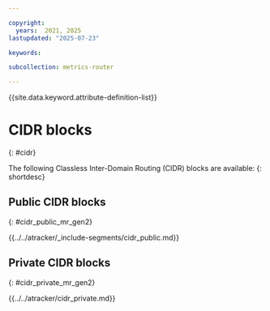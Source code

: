```yaml
---

copyright:
  years:  2021, 2025
lastupdated: "2025-07-23"

keywords:

subcollection: metrics-router

---
```


{{site.data.keyword.attribute-definition-list}}

# CIDR blocks
{: #cidr}

The following Classless Inter-Domain Routing (CIDR) blocks are available:
{: shortdesc}

## Public CIDR blocks
{: #cidr_public_mr_gen2}


{{../../atracker/_include-segments/cidr_public.md}}

## Private CIDR blocks
{: #cidr_private_mr_gen2}


{{../../atracker/cidr_private.md}}
